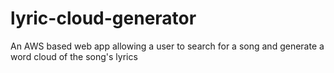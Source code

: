 # lyric-cloud-generator
An AWS based web app allowing a user to search for a song and generate a word cloud of the song's lyrics
